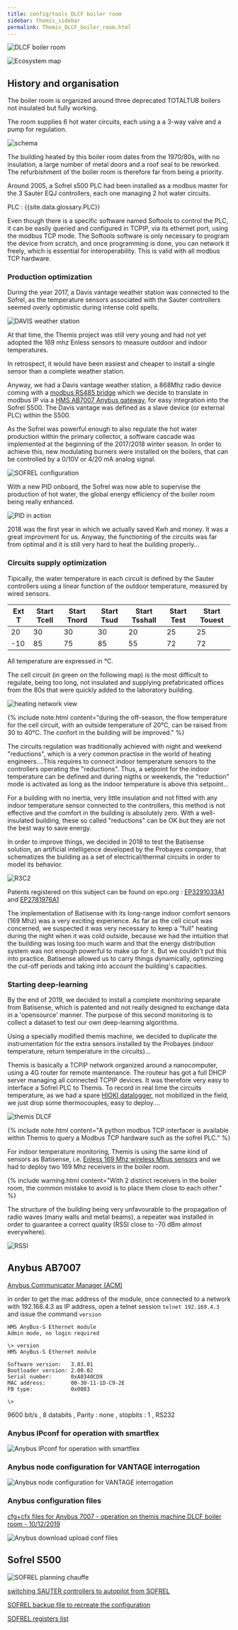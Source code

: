 ```yaml
---
title: config/tools DLCF boiler room
sidebar: themis_sidebar
permalink: Themis_DLCF_boiler_room.html
---
```


![DLCF boiler room](DLCF_boiler_room.jpg)

![Ecosystem map](ecosysteme_DLCF_boiler_room.jpg)

## History and organisation

The boiler room is organized around three deprecated TOTALTUB boilers not insulated but fully working.

The room supplies 6 hot water circuits, each using a a 3-way valve and a pump for regulation.

![schema](sch_BR_DLCF.svg)

The building heated by this boiler room dates from the 1970/80s, with no insulation, a large number of metal doors and a roof seal to be reworked. The refurbishment of the boiler room is therefore far from being a priority.

Around 2005, a Sofrel s500 PLC had been installed as a modbus master for the 3 Sauter EQJ controllers, each one managing 2 hot water circuits.

PLC : {{site.data.glossary.PLC}}

Even though there is a specific software named Softools to control the PLC, it can be easily queried and configured in TCPIP, via its ethernet port, using the modbus TCP mode. 
The Softools software is only necessary to program the device from scratch, and once programming is done, you can network it freely, which is essential for interoperability. 
This is valid with all modbus TCP hardware.

### Production optimization

During the year 2017, a Davis vantage weather station was connected to the Sofrel, as the temperature sensors associated with the Sauter controllers seemed overly optimistic during intense cold spells.

![DAVIS weather station](vantage_DAVIS.jpg)

At that time, the Themis project was still very young and had not yet adopted the 169 mhz Enless sensors to measure outdoor and indoor temperatures.

In retrospect, it would have been easiest and cheaper to install a single sensor than a complete weather station.

Anyway, we had a Davis vantage weather station, a 868Mhz radio device coming with a [modbus RS485 bridge](manuel_6537_F_ver10ct.pdf) which we decide to translate 
in modbus IP via a [HMS AB7007 Anybus gateway](https://www.anybus.com/fr/support/file-doc-downloads/communicator-specific/?ordercode=AB7007), for easy integration into the Sofrel S500. The Davis vantage was defined as a slave device (or external PLC) within the S500.

As the Sofrel was powerful enough to also regulate the hot water production within the primary collector, a software cascade was implemented at the beginning of the 2017/2018 winter season.
In order to achieve this, new modulating burners were installed on the boilers, that can be controlled by a 0/10V or 4/20 mA analog signal.

![SOFREL configuration](SOFREL_confc.svg)

With a new PID onboard, the Sofrel was now able to supervise the production of hot water, the global energy efficiency of the boiler room being really enhanced.

![PID in action](PID_heat_production.png)

2018 was the first year in which we actually saved Kwh and money. It was a great improvment for us.
Anyway, the functioning of the circuits was far from optimal and it is still very hard to heat the building properly...


### Circuits supply optimization

Tipically, the water temperature in each circuit is defined by the Sauter controllers using a linear function of the outdoor temperature, measured by wired sensors.

Ext T	|Start Tcell|	Start Tnord	|Start Tsud|	Start Tsshall|Start Test|Start Touest
--|--|--|--|--|--|--
20|30|30|30|20|25|25
-10|85|75|85|55|72|72

All temperature are expressed in °C.

The cell circuit (in green on the following map) is the most difficult to regulate, being too long, not insulated and supplying prefabricated offices from the 80s that were quickly added to the laboratory building.

![heating network view](heating_network_DLCFd.png)

{% include note.html content="during the off-season, the flow temperature for the cell circuit, with an outside temperature of 20°C, can be raised from 30 to 40°C. The confort in the building will be improved." %}

The circuits regulation was traditionally achieved with night and weekend "reductions", which is a very common practise in the world of heating engineers....This requires to connect indoor temperature sensors to the controllers operating the "reductions". Thus, a setpoint for the indoor temperature can be defined and during nigths or weekends, the "reduction" mode is activated as long as the indoor temperature is above this setpoint...

For a building with no inertia, very little insulation and not fitted with any indoor temperature sensor connected to the controllers, this method is not effective and the comfort in the building is absolutely zero. With a well-insulated building, these so called "reductions" can be OK but they are not the best way to save energy.

In order to improve things, we decided in 2018 to test the Batisense solution, an artificial intelligence developed by the Probayes company, that schematizes the building as a set of electrical/thermal circuits in order to model its behavior.

![R3C2](R3C2_modelb.svg)

Patents registered on this subject can be found on epo.org :
[EP3291033A1](https://worldwide.espacenet.com/patent/search/family/057209577/publication/EP3291033A1)
 and 
[EP2781976A1](https://worldwide.espacenet.com/patent/search/family/048656084/publication/EP2781976A1)

The implementation of Batisense with its long-range indoor comfort sensors (169 Mhz) was a very exciting experience. As far as the cell cicuit was concerned, we suspected it was very necessary to keep a "full" heating during the night when it was cold outside, because we had the intuition that the building was losing too much warm and that the energy distribution system was not enough powerful to make up for it. But we couldn't put this into practice. Batisense allowed us to carry things dynamically, optimizing the cut-off periods and taking into account the building's capacities.

### Starting deep-learning

By the end of 2019, we decided to install a complete monitoring separate from Batisense, which is patented and not really designed to exchange data in a 'opensource' manner. The purpose of this second monitoring is to collect a dataset to test our own deep-learning algorithms.

Using a specially modified themis machine, we decided to duplicate the instrumentation for the extra sensors installed by the Probayes (indoor temperature, return temperature in the circuits)...

Themis is basically a TCPIP network organized around a nanocomputer, using a 4G router for remote maintenance. The routeur has got a full DHCP server managing all connected TCPIP devices. It was therefore very easy to interface a Sofrel PLC to Themis. To record in real time the circuits temperature, as we had a spare [HIOKI datalogger](Themis_fluid_T_mes.html), not mobilized in the field, we just drop some thermocouples, easy to deploy....

![themis DLCF](Themis_DLCF_small.png)

{% include note.html content="A python modbus TCP interfacer is available within Themis to query a Modbus TCP hardware such as the sofrel PLC." %}

For indoor temperature monitoring, Themis is using the same kind of sensors as Batisense, i.e. [Enless 169 Mhz wireless Mbus sensors](TRH_recording.html) and we had to deploy two 169 Mhz receivers in the boiler room.

{% include warning.html content="With 2 distinct receivers in the boiler room, the common mistake to avoid is to place them close to each other." %}

The structure of the building being very unfavourable to the propagation of radio waves (many walls and metal beams), a repeater was installed in order to guarantee a correct quality (RSSI close to -70 dBm almost everywhere).

![RSSI](RSSI_Cerema.png)


## Anybus AB7007

[Anybus Communicator Manager (ACM)](hms-scm-1204-169.zip)

in order to get the mac address of the module, once connected to a network with 192.168.4.3 as IP address, open a telnet session `telnet 192.169.4.3` and issue the command `version`

```
HMS AnyBus-S Ethernet module
Admin mode, no login required

\> version
HMS AnyBus-S Ethernet module

Software version:   3.03.01
Bootloader version: 2.00.02
Serial number:      0xA0340CD9
MAC address:        00-30-11-1D-C9-2E
FB type:            0x0083

\>

```

9600 bit/s
, 8 databits
, Parity : none
, stopbits : 1
, RS232

### Anybus IPconf for operation with smartflex

![Anybus IPconf for operation with smartflex](Anybus_IPconfig_on_smartflex.png)

### Anybus node configuration for VANTAGE interrogation

![Anybus node configuration for VANTAGE interrogation](Anybus_subnetwork_details_configuration.png)

### Anybus configuration files

[cfg+cfx files for Anybus 7007 - operation on themis machine DLCF boiler room - 10/12/2019](VANTAGE_HMS_10_12_2019.zip)

![Anybus download upload conf files](Anybus_download_upload.png)

## Sofrel S500

![SOFREL planning chauffe](planning_non_chauffage.png)

[switching SAUTER controllers to autopilot from SOFREL](SAUTER_auto_mode.pdf)

[SOFREL backup file to recreate the configuration](S500_10_12_2019.ica)

[SOFREL registers list](registres_modbus_afterEICwork.ods)


